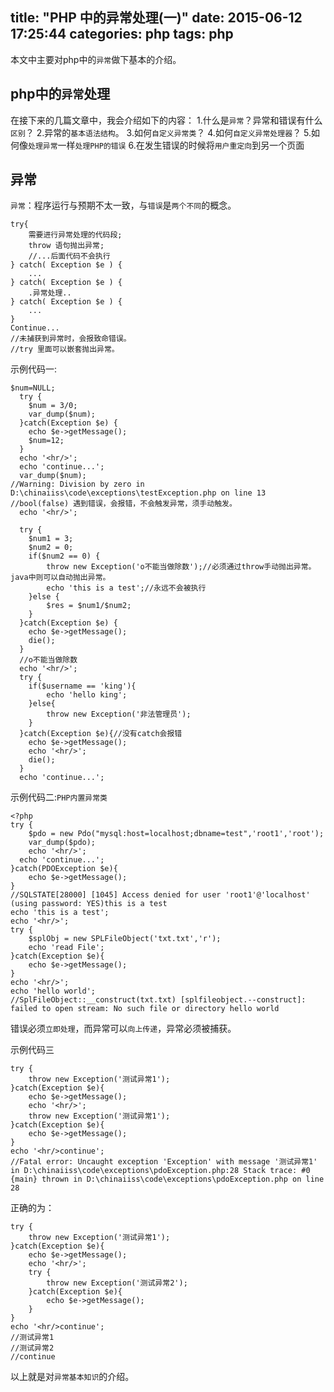 title: "PHP 中的异常处理(一)"
date: 2015-06-12 17:25:44
categories: php
tags: php
---
本文中主要对php中的`异常`做下基本的介绍。
<!--more-->
## php中的`异常`处理
在接下来的几篇文章中，我会介绍如下的内容：
1.什么是`异常`？异常和错误有什么`区别`？
2.异常的`基本语法结构`。
3.如何`自定义异常类`？
4.如何`自定义异常处理器`？
5.如何像`处理异常`一样`处理PHP的错误`
6.在发生错误的时候将`用户重定向`到另一个页面

## 异常
`异常`：程序运行与预期不太一致，与`错误`是`两个不同`的概念。
```
try{
	需要进行异常处理的代码段;
	throw 语句抛出异常;
	//...后面代码不会执行
} catch( Exception $e ) {
	...
} catch( Exception $e ) {
	.异常处理..
} catch( Exception $e ) {
	...
}
Continue...
//未捕获到异常时，会报致命错误。
//try 里面可以嵌套抛出异常。
```

示例代码一:
```
$num=NULL;
  try {
  	$num = 3/0;
  	var_dump($num);
  }catch(Exception $e) {
  	echo $e->getMessage();
  	$num=12;
  }
  echo '<hr/>';
  echo 'continue...';
  var_dump($num);
//Warning: Division by zero in D:\chinaiiss\code\exceptions\testException.php on line 13
//bool(false) 遇到错误，会报错，不会触发异常，须手动触发。
  echo '<hr/>';

  try {
  	$num1 = 3;
  	$num2 = 0;
  	if($num2 == 0) {
  		throw new Exception('o不能当做除数');//必须通过throw手动抛出异常。java中则可以自动抛出异常。
  		echo 'this is a test';//永远不会被执行
  	}else {
  		$res = $num1/$num2;
  	}
  }catch(Exception $e) {
  	echo $e->getMessage();
  	die();
  }
  //o不能当做除数
  echo '<hr/>';
  try {
  	if($username == 'king'){
  		echo 'hello king';
  	}else{
  		throw new Exception('非法管理员');
  	}
  }catch(Exception $e){//没有catch会报错
  	echo $e->getMessage();
  	echo '<hr/>';
  	die();
  }
  echo 'continue...';
```

示例代码二:`PHP内置异常类`
```
<?php
try {
  	$pdo = new Pdo("mysql:host=localhost;dbname=test",'root1','root');
  	var_dump($pdo);
  	echo '<hr/>';
  echo 'continue...';
}catch(PDOException $e){
  	echo $e->getMessage();
}
//SQLSTATE[28000] [1045] Access denied for user 'root1'@'localhost' (using password: YES)this is a test
echo 'this is a test';
echo '<hr/>';
try {
	$splObj = new SPLFileObject('txt.txt','r');
	echo 'read File';
}catch(Exception $e){
  	echo $e->getMessage();
}
echo '<hr/>';
echo 'hello world';
//SplFileObject::__construct(txt.txt) [splfileobject.--construct]: failed to open stream: No such file or directory hello world
```
错误必须`立即处理`，而异常可以`向上传递`，异常必须被捕获。

示例代码三
```
try {
	throw new Exception('测试异常1');
}catch(Exception $e){
  	echo $e->getMessage();
  	echo '<hr/>';
  	throw new Exception('测试异常1');
}catch(Exception $e){
	echo $e->getMessage();
}
echo '<hr/>continue';
//Fatal error: Uncaught exception 'Exception' with message '测试异常1' in D:\chinaiiss\code\exceptions\pdoException.php:28 Stack trace: #0 {main} thrown in D:\chinaiiss\code\exceptions\pdoException.php on line 28
```
正确的为：
```
try {
	throw new Exception('测试异常1');
}catch(Exception $e){
  	echo $e->getMessage();
  	echo '<hr/>';
  	try {
  		throw new Exception('测试异常2');
    }catch(Exception $e){
		echo $e->getMessage();
	}
}
echo '<hr/>continue';
//测试异常1
//测试异常2
//continue
```
以上就是对`异常基本知识`的介绍。
